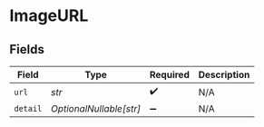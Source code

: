 # ImageURL


## Fields

| Field                   | Type                    | Required                | Description             |
| ----------------------- | ----------------------- | ----------------------- | ----------------------- |
| `url`                   | *str*                   | :heavy_check_mark:      | N/A                     |
| `detail`                | *OptionalNullable[str]* | :heavy_minus_sign:      | N/A                     |